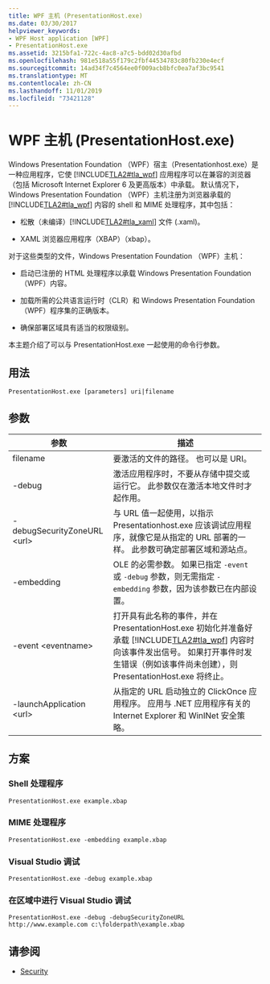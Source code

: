 ```yaml
---
title: WPF 主机 (PresentationHost.exe)
ms.date: 03/30/2017
helpviewer_keywords:
- WPF Host application [WPF]
- PresentationHost.exe
ms.assetid: 3215bfa1-722c-4ac8-a7c5-bdd02d30afbd
ms.openlocfilehash: 981e518a55f179c2fbf44534783c80fb230e4ecf
ms.sourcegitcommit: 14ad34f7c4564ee0f009acb8bfc0ea7af3bc9541
ms.translationtype: MT
ms.contentlocale: zh-CN
ms.lasthandoff: 11/01/2019
ms.locfileid: "73421128"
---
```

# <a name="wpf-host-presentationhostexe"></a>WPF 主机 (PresentationHost.exe)
Windows Presentation Foundation （WPF）宿主（Presentationhost.exe）是一种应用程序，它使 [!INCLUDE[TLA2#tla_wpf](../../../../includes/tla2sharptla-wpf-md.md)] 应用程序可以在兼容的浏览器（包括 Microsoft Internet Explorer 6 及更高版本）中承载。 默认情况下，Windows Presentation Foundation （WPF）主机注册为浏览器承载的 [!INCLUDE[TLA2#tla_wpf](../../../../includes/tla2sharptla-wpf-md.md)] 内容的 shell 和 MIME 处理程序，其中包括：  
  
- 松散（未编译）[!INCLUDE[TLA2#tla_xaml](../../../../includes/tla2sharptla-xaml-md.md)] 文件 (.xaml)。  
  
- XAML 浏览器应用程序（XBAP）（xbap）。  
  
 对于这些类型的文件，Windows Presentation Foundation （WPF）主机：  
  
- 启动已注册的 HTML 处理程序以承载 Windows Presentation Foundation （WPF）内容。  
  
- 加载所需的公共语言运行时（CLR）和 Windows Presentation Foundation （WPF）程序集的正确版本。  
  
- 确保部署区域具有适当的权限级别。  
  
 本主题介绍了可以与 PresentationHost.exe 一起使用的命令行参数。  
  
## <a name="usage"></a>用法  
 `PresentationHost.exe [parameters] uri|filename`  
  
## <a name="parameters"></a>参数  
  
|参数|描述|  
|---------------|-----------------|  
|filename|要激活的文件的路径。 也可以是 URI。|  
|-debug|激活应用程序时，不要从存储中提交或运行它。 此参数仅在激活本地文件时才起作用。|  
|-debugSecurityZoneURL \<url>|与 URL 值一起使用，以指示 Presentationhost.exe 应该调试应用程序，就像它是从指定的 URL 部署的一样。 此参数可确定部署区域和源站点。|  
|-embedding|OLE 的必需参数。 如果已指定 `-event` 或 `-debug` 参数，则无需指定 `-embedding` 参数，因为该参数已在内部设置。|  
|-event \<eventname>|打开具有此名称的事件，并在 PresentationHost.exe 初始化并准备好承载 [!INCLUDE[TLA2#tla_wpf](../../../../includes/tla2sharptla-wpf-md.md)] 内容时向该事件发出信号。 如果打开事件时发生错误（例如该事件尚未创建），则 PresentationHost.exe 将终止。|  
|-launchApplication \<url>|从指定的 URL 启动独立的 ClickOnce 应用程序。 应用与 .NET 应用程序有关的 Internet Explorer 和 WinINet 安全策略。|  
  
## <a name="scenarios"></a>方案  
  
### <a name="shell-handler"></a>Shell 处理程序  
 `PresentationHost.exe example.xbap`  
  
### <a name="mime-handler"></a>MIME 处理程序  
 `PresentationHost.exe -embedding example.xbap`  
  
### <a name="visual-studio-debugging"></a>Visual Studio 调试  
 `PresentationHost.exe -debug example.xbap`  
  
### <a name="visual-studio-debugging-in-zone"></a>在区域中进行 Visual Studio 调试  
 `PresentationHost.exe -debug -debugSecurityZoneURL http://www.example.com c:\folderpath\example.xbap`  
  
## <a name="see-also"></a>请参阅

- [Security](../security-wpf.md)
